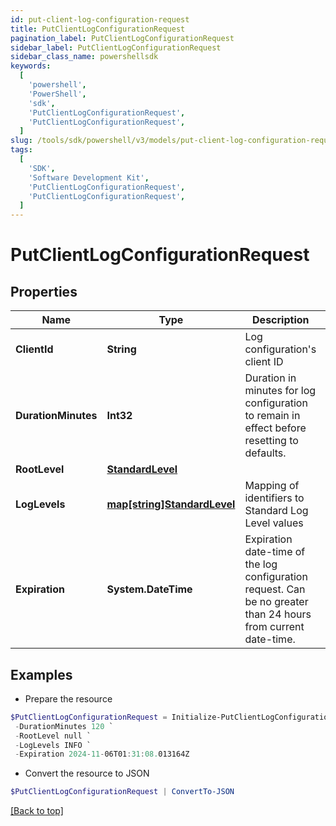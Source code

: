 ```yaml
---
id: put-client-log-configuration-request
title: PutClientLogConfigurationRequest
pagination_label: PutClientLogConfigurationRequest
sidebar_label: PutClientLogConfigurationRequest
sidebar_class_name: powershellsdk
keywords:
  [
    'powershell',
    'PowerShell',
    'sdk',
    'PutClientLogConfigurationRequest',
    'PutClientLogConfigurationRequest',
  ]
slug: /tools/sdk/powershell/v3/models/put-client-log-configuration-request
tags:
  [
    'SDK',
    'Software Development Kit',
    'PutClientLogConfigurationRequest',
    'PutClientLogConfigurationRequest',
  ]
---
```


# PutClientLogConfigurationRequest

## Properties

| Name | Type | Description | Notes |
| --- | --- | --- | --- |
| **ClientId** | **String** | Log configuration's client ID | [optional] |
| **DurationMinutes** | **Int32** | Duration in minutes for log configuration to remain in effect before resetting to defaults. | [optional] [default to 240] |
| **RootLevel** | [**StandardLevel**](standard-level) |  | [required] |
| **LogLevels** | [**map[string]StandardLevel**](standard-level) | Mapping of identifiers to Standard Log Level values | [optional] |
| **Expiration** | **System.DateTime** | Expiration date-time of the log configuration request. Can be no greater than 24 hours from current date-time. | [optional] |

## Examples

- Prepare the resource

```powershell
$PutClientLogConfigurationRequest = Initialize-PutClientLogConfigurationRequest  -ClientId 3a38a51992e8445ab51a549c0a70ee66 `
 -DurationMinutes 120 `
 -RootLevel null `
 -LogLevels INFO `
 -Expiration 2024-11-06T01:31:08.013164Z
```

- Convert the resource to JSON

```powershell
$PutClientLogConfigurationRequest | ConvertTo-JSON
```

[[Back to top]](#)
